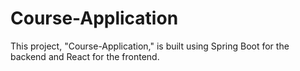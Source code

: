 # Course-Application
This project, "Course-Application," is built using Spring Boot for the backend and React for the frontend.
